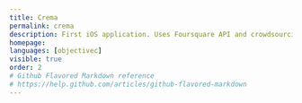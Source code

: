 ```yaml
---
title: Crema
permalink: crema
description: First iOS application. Uses Foursquare API and crowdsourcing to show you a map of the best coffee shops near you
homepage: 
languages: [objectivec]
visible: true
order: 2
# Github Flavored Markdown reference
# https://help.github.com/articles/github-flavored-markdown
---
```



